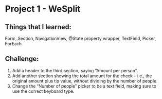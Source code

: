 # Project 1 - WeSplit 

## Things that I learned: 
Form, Section, NavigationView, @State property wrapper, TextField, Picker, ForEach 

## Challenge: 
1. Add a header to the third section, saying “Amount per person”.
2. Add another section showing the total amount for the check – i.e., the original amount plus tip value, without dividing by the number of people.
3. Change the “Number of people” picker to be a text field, making sure to use the correct keyboard type.
